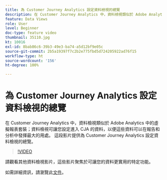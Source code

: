 ```yaml
---
title: 為 Customer Journey Analytics 設定資料檢視的總覽
description: 在 Customer Journey Analytics 中，資料檢視類似於 Adobe Analytics 中的虛擬報表套裝；資料檢視可讓您設定進入 CJA 的資料，以便這些資料可以在報告和分析中發揮最大的用處。 這段影片提供為 Customer Journey Analytics 設定資料檢視的總覽。
feature: Data Views
role: User
level: Beginner
doc-type: feature video
thumbnail: 35110.jpg
kt: 10016
exl-id: 8bab86c6-39b3-49e3-ba74-a5d12bf9e05c
source-git-commit: 2b5a19397f7c2b2e775fbd5d724205922ad76f15
workflow-type: ht
source-wordcount: '156'
ht-degree: 100%

---
```


# 為 Customer Journey Analytics 設定資料檢視的總覽

在 Customer Journey Analytics 中，資料檢視類似於 Adobe Analytics 中的虛擬報表套裝；資料檢視可讓您設定進入 CJA 的資料，以便這些資料可以在報告和分析中發揮最大的用處。 這段影片提供為 Customer Journey Analytics 設定資料檢視的總覽。

>[!VIDEO](https://video.tv.adobe.com/v/35110/?quality=12&learn=on)

請觀看其他資料檢視影片，這些影片聚焦於可讓您的資料更實用的特定功能。

如需詳細資訊，請瀏覽此[文件](https://experienceleague.adobe.com/docs/analytics-platform/using/cja-dataviews/data-views.html?lang=zh-Hant)。

